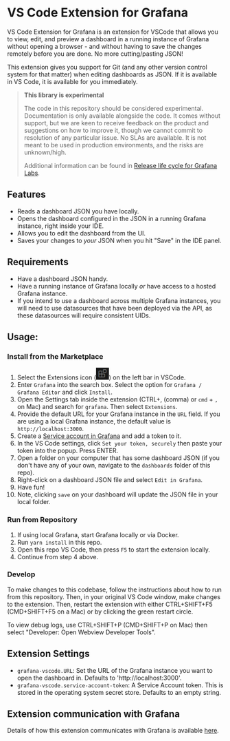 # VS Code Extension for Grafana

VS Code Extension for Grafana is an extension for VSCode that allows you to view, edit, and preview a dashboard in a running instance of Grafana without opening a browser - and without having to save the changes remotely before you are done. No more cutting/pasting JSON!

This extension gives you support for Git (and any other version control system for that matter) when editing dashboards as JSON. If it is available in VS Code, it is available for you immediately.

> **This library is experimental**
>
> The code in this repository should be considered experimental. Documentation is only
> available alongside the code. It comes without support, but we are keen to receive
> feedback on the product and suggestions on how to improve it, though we cannot commit to
> resolution of any particular issue. No SLAs are available. It is not meant to be used in
> production environments, and the risks are unknown/high.
>
> Additional information can be found in [Release life cycle for Grafana Labs](https://grafana.com/docs/release-life-cycle/).

## Features

- Reads a dashboard JSON you have locally.
- Opens the dashboard configured in the JSON in a running Grafana instance, right inside your IDE.
- Allows you to edit the dashboard from the UI.
- Saves your changes to _your_ JSON when you hit "Save" in the IDE panel.

## Requirements

- Have a dashboard JSON handy.
- Have a running instance of Grafana locally _or_ have access to a hosted Grafana instance.
- If you intend to use a dashboard across multiple Grafana instances, you will need to use datasources that have been deployed via the API, as these datasources will require consistent UIDs.

## Usage:

### Install from the Marketplace

1. Select the Extensions icon (![extensions icon](./public/extensions-icon.png)) on the left bar in VSCode.
2. Enter `Grafana` into the search box. Select the option for `Grafana / Grafana Editor` and click `Install`.
3. Open the Settings tab inside the extension (CTRL+, (comma) or `cmd` + `,` on Mac) and search for `grafana`. Then select `Extensions`.
4. Provide the default URL for your Grafana instance in the `URL` field. If you are using a local Grafana instance, the default value is `http://localhost:3000`.
5. Create a [Service account in Grafana](https://grafana.com/docs/grafana/latest/administration/service-accounts/#create-a-service-account-in-grafana) and add a token to it.
6. In the VS Code settings, click `Set your token, securely` then paste your token into the popup. Press ENTER.
7. Open a folder on your computer that has some dashboard JSON (if you don't have any of your own, navigate to the `dashboards` folder of this repo).
8. Right-click on a dashboard JSON file and select `Edit in Grafana`.
9. Have fun!
10. Note, clicking `save` on your dashboard will update the JSON file in your local folder.

### Run from Repository
1. If using local Grafana, start Grafana locally or via Docker.
2. Run `yarn install` in this repo.
3. Open this repo VS Code, then press `F5` to start the extension locally.
4. Continue from step 4 above.

### Develop
To make changes to this codebase, follow the instructions about how to run from this repository. Then, in your original VS Code window, make changes to the extension. Then, restart the extension with either CTRL+SHIFT+F5 (CMD+SHIFT+F5 on a Mac) or by clicking the green restart circle.

To view debug logs, use CTRL+SHIFT+P (CMD+SHIFT+P on Mac) then select "Developer: Open Webview Developer Tools".

## Extension Settings
- `grafana-vscode.URL`: Set the URL of the Grafana instance you want to open the dashboard in. Defaults to 'http://localhost:3000'.
- `grafana-vscode.service-account-token`: A Service Account token. This is stored in the operating system secret store. Defaults to an empty string.

## Extension communication with Grafana
Details of how this extension communicates with Grafana is available [here](https://github.com/grafana/grafana-vs-code-extension/blob/main/how-it-works.md).
